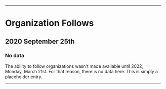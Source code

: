 
***

# Organization Follows

## 2020 September 25th

### No data

The ability to follow organizations wasn't made available until 2022, Monday, March 21st. For that reason, there is no data here. This is simply a placeholder entry.

***
